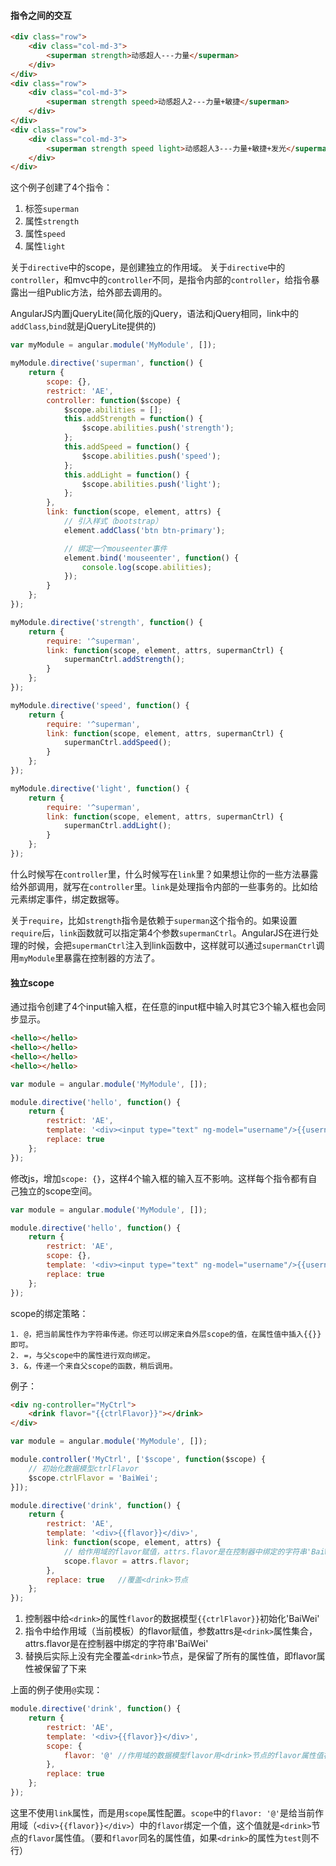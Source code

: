 #### 指令之间的交互

```html
<div class="row">
    <div class="col-md-3">
        <superman strength>动感超人---力量</superman>
    </div>
</div>
<div class="row">
    <div class="col-md-3">
        <superman strength speed>动感超人2---力量+敏捷</superman>
    </div>
</div>
<div class="row">
    <div class="col-md-3">
        <superman strength speed light>动感超人3---力量+敏捷+发光</superman>
    </div>
</div>
```

这个例子创建了4个指令：

1. 标签`superman`
2. 属性`strength`
3. 属性`speed`
4. 属性`light`

关于`directive`中的scope，是创建独立的作用域。
关于`directive`中的`controller`，和mvc中的`controller`不同，是指令内部的`controller`，给指令暴露出一组Public方法，给外部去调用的。

AngularJS内置jQueryLite(简化版的jQuery，语法和jQuery相同，link中的`addClass`,`bind`就是jQueryLite提供的)

```javascript
var myModule = angular.module('MyModule', []);

myModule.directive('superman', function() {
    return {
        scope: {},
        restrict: 'AE',
        controller: function($scope) {
            $scope.abilities = [];
            this.addStrength = function() {
                $scope.abilities.push('strength');
            };
            this.addSpeed = function() {
                $scope.abilities.push('speed');
            };
            this.addLight = function() {
                $scope.abilities.push('light');
            };
        },
        link: function(scope, element, attrs) {
            // 引入样式（bootstrap）
            element.addClass('btn btn-primary');

            // 绑定一个mouseenter事件
            element.bind('mouseenter', function() {
                console.log(scope.abilities);
            });
        }
    };
});

myModule.directive('strength', function() {
    return {
        require: '^superman',
        link: function(scope, element, attrs, supermanCtrl) {
            supermanCtrl.addStrength();
        }
    };
});

myModule.directive('speed', function() {
    return {
        require: '^superman',
        link: function(scope, element, attrs, supermanCtrl) {
            supermanCtrl.addSpeed();
        }
    };
});

myModule.directive('light', function() {
    return {
        require: '^superman',
        link: function(scope, element, attrs, supermanCtrl) {
            supermanCtrl.addLight();
        }
    };
});
```

什么时候写在`controller`里，什么时候写在`link`里？如果想让你的一些方法暴露给外部调用，就写在`controller`里。`link`是处理指令内部的一些事务的。比如给元素绑定事件，绑定数据等。

关于`require`，比如`strength`指令是依赖于`superman`这个指令的。如果设置`require`后，`link`函数就可以指定第4个参数`supermanCtrl`。AngularJS在进行处理的时候，会把`supermanCtrl`注入到link函数中，这样就可以通过`supermanCtrl`调用`myModule`里暴露在控制器的方法了。

#### 独立scope

通过指令创建了4个input输入框，在任意的input框中输入时其它3个输入框也会同步显示。

```html
<hello></hello>
<hello></hello>
<hello></hello>
<hello></hello>
```

```javascript
var module = angular.module('MyModule', []);

module.directive('hello', function() {
    return {
        restrict: 'AE',
        template: '<div><input type="text" ng-model="username"/>{{username}}</div>',
        replace: true
    };
});
```

修改js，增加`scope: {}`，这样4个输入框的输入互不影响。这样每个指令都有自己独立的scope空间。

```javascript
var module = angular.module('MyModule', []);

module.directive('hello', function() {
    return {
        restrict: 'AE',
        scope: {},
        template: '<div><input type="text" ng-model="username"/>{{username}}</div>',
        replace: true
    };
});
```

scope的绑定策略：
    
    1. @，把当前属性作为字符串传递。你还可以绑定来自外层scope的值，在属性值中插入{{}}即可。
    2. =，与父scope中的属性进行双向绑定。
    3. &，传递一个来自父scope的函数，稍后调用。

例子：

```html
<div ng-controller="MyCtrl">
    <drink flavor="{{ctrlFlavor}}"></drink>
</div>
```

```javascript
var module = angular.module('MyModule', []);

module.controller('MyCtrl', ['$scope', function($scope) {
    // 初始化数据模型ctrlFlavor
    $scope.ctrlFlavor = 'BaiWei';
}]);

module.directive('drink', function() {
    return {
        restrict: 'AE',
        template: '<div>{{flavor}}</div>',
        link: function(scope, element, attrs) {
            // 给作用域的flavor赋值，attrs.flavor是在控制器中绑定的字符串'BaiWei'
            scope.flavor = attrs.flavor;
        },
        replace: true   //覆盖<drink>节点
    };
});
```

1. 控制器中给`<drink>`的属性`flavor`的数据模型`{{ctrlFlavor}}`初始化'BaiWei'
2. 指令中给作用域（当前模板）的flavor赋值，参数attrs是`<drink>`属性集合，attrs.flavor是在控制器中绑定的字符串'BaiWei'
3. 替换后实际上没有完全覆盖`<drink>`节点，是保留了所有的属性值，即flavor属性被保留了下来

上面的例子使用`@`实现：

```javascript
module.directive('drink', function() {
    return {
        restrict: 'AE',
        template: '<div>{{flavor}}</div>',
        scope: {
            flavor: '@' //作用域的数据模型flavor用<drink>节点的flavor属性值初始化
        },
        replace: true
    };
});
```

这里不使用`link`属性，而是用`scope`属性配置。`scope`中的`flavor: '@'`是给当前作用域（`<div>{{flavor}}</div>`）中的`flavor`绑定一个值，这个值就是`<drink>`节点的`flavor`属性值。（要和`flavor`同名的属性值，如果`<drink>`的属性为`test`则不行）
